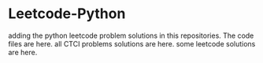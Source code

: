 # Leetcode-Python
adding the python leetcode problem solutions in this repositories. 
The code files are here.
all CTCI problems solutions are here.
some leetcode solutions are here.










































































































































































































































































































































































